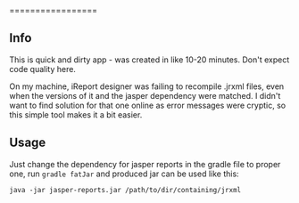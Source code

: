 =================
## Info

This is quick and dirty app - was created in like 10-20 minutes. Don't expect code quality here.

On my machine, iReport designer was failing to recompile .jrxml files, even when the versions of it and the jasper dependency were matched. I didn't want to find solution for that one online as error messages were cryptic, so this simple tool makes it a bit easier.

## Usage
Just change the dependency for jasper reports in the gradle file to proper one, run ``gradle fatJar`` and produced jar can be used like this:

```
java -jar jasper-reports.jar /path/to/dir/containing/jrxml
```
